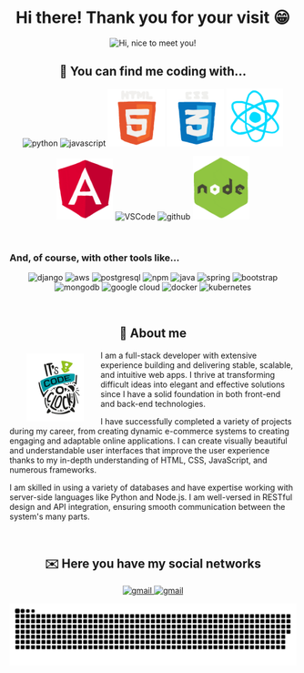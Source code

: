 <h1 align="center">Hi there! Thank you for your visit 😁</h1>

<p align="center">
  <img src="./content/gif-github-main.webp" title="Hi, nice to meet you!">
</p>

<h2 align="center">📖 You can find me coding with...</h2>
<p align="center">
  <img alt="python" src="https://i.giphy.com/media/LMt9638dO8dftAjtco/200.webp" width="100" title="python">
  <img alt="javascript" src="https://media3.giphy.com/media/ln7z2eWriiQAllfVcn/200w.webp" width="100" title="javascript">
  <img alt="html5" src="./content/html5.webp" width="100" title="html">
  <img alt="css" src="./content/css.webp" width="100" title="css">
  <img alt="react" src="./content/react.webp" width="100px" title="react">
</p>
<p align="center">
  <img src="./content/angular.webp" width="100px" title="angular">
  <img alt="VSCode" src="https://i.giphy.com/media/IdyAQJVN2kVPNUrojM/200.webp" width="100" title="vscode">
  <img alt="github" src="https://i.giphy.com/media/KzJkzjggfGN5Py6nkT/200.webp" width="100" title="github">
  <img alt="node" src="./content/node.webp" width="100" title="node">
</p>
<br>
<h3>And, of course, with other tools like...</h3>
<p align="center">
  <img src="https://cdn.jsdelivr.net/gh/devicons/devicon/icons/django/django-plain.svg" width="60px" title="django">
  <img src="https://cdn.jsdelivr.net/gh/devicons/devicon@latest/icons/amazonwebservices/amazonwebservices-original.svg" width="60px" title="aws">
  <img src="https://cdn.jsdelivr.net/gh/devicons/devicon@latest/icons/postgresql/postgresql-original.svg" width="60px" title="postgresql">
  <img src="https://cdn.jsdelivr.net/gh/devicons/devicon@latest/icons/npm/npm-original-wordmark.svg" width="60px" title="npm">
  <img src="https://cdn.jsdelivr.net/gh/devicons/devicon@latest/icons/java/java-original.svg" width="60px" title="java">
  <img src="https://cdn.jsdelivr.net/gh/devicons/devicon@latest/icons/spring/spring-original.svg" width="60px" title="spring">
  <img src="https://cdn.jsdelivr.net/gh/devicons/devicon@latest/icons/bootstrap/bootstrap-plain.svg" width="60px" title="bootstrap">
  <img src="https://cdn.jsdelivr.net/gh/devicons/devicon@latest/icons/mongodb/mongodb-original.svg" width="60px" title="mongodb">
  <img src="https://cdn.jsdelivr.net/gh/devicons/devicon@latest/icons/googlecloud/googlecloud-original.svg" width="60px" title="google cloud">
  <img src="https://cdn.jsdelivr.net/gh/devicons/devicon@latest/icons/docker/docker-original.svg" width="60px" title="docker">
  <img src="https://cdn.jsdelivr.net/gh/devicons/devicon@latest/icons/kubernetes/kubernetes-plain.svg" width="60px" title="kubernetes">
</p>
<br>
<h2 align="center">🚀 About me</h2>
<img src="./content/code-time.webp" hspace="30" vspace="5" align="left" width="100" title="gmail">
<p>
I am a full-stack developer with extensive experience building and delivering stable, scalable, and intuitive web apps. I thrive at transforming difficult ideas into elegant and effective solutions since I have a solid foundation in both front-end and back-end technologies.
</p>
<p>
I have successfully completed a variety of projects during my career, from creating dynamic e-commerce systems to creating engaging and adaptable online applications. I can create visually beautiful and understandable user interfaces that improve the user experience thanks to my in-depth understanding of HTML, CSS, JavaScript, and numerous frameworks.
</p>
<p>
I am skilled in using a variety of databases and have expertise working with server-side languages like Python and Node.js. I am well-versed in RESTful design and API integration, ensuring smooth communication between the system's many parts.
</p>
<br>
<h2 align="center">✉️ Here you have my social networks</h2>

<div align="center">
  <a href="mailto:hello@alejandroestarlich.es" target="_blank">
    <img src="https://img.icons8.com/doodle/96/000000/gmail-new.png" width="100" title="gmail">
  </a>
  <a href="https://www.linkedin.com/in/alejandro-estarlich/" target="_blank">
    <img src="https://img.icons8.com/doodle/96/000000/linkedin-circled.png" width="100" title="gmail">
  </a>
</div>



![github contribution grid snake animation](./content/github-contribution-grid-snake-dark.svg)
